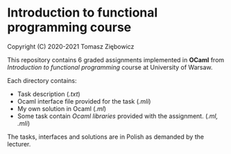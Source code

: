 # Introduction to functional programming course
Copyright (C) 2020-2021 Tomasz Ziębowicz

This repository contains 6 graded assignments implemented in **OCaml** from _Introduction to functional programming_ course at University of Warsaw.

Each directory contains:
* Task description (_.txt_)
* Ocaml interface file provided for the task (_.mli_)
* My own solution in Ocaml (_.ml_)
* Some task contain _Ocaml libraries_ provided with the assignment. (_.ml, .mli_)

The tasks, interfaces and solutions are in Polish as demanded by the lecturer.

 
